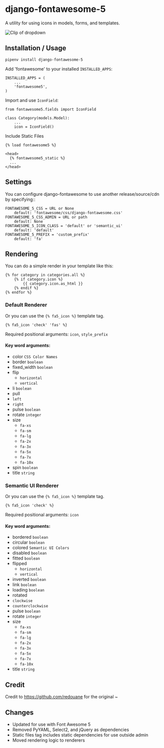 # django-fontawesome-5

A utility for using icons in models, forms, and templates.

![Clip of dropdown](https://github.com/BenjjinF/django-fontawesome/blob/master/docs/images/django-fontawesome-5.gif)

## Installation / Usage

    pipenv install django-fontawesome-5

Add 'fontawesome' to your installed `INSTALLED_APPS`:

    INSTALLED_APPS = (
        ...
        'fontawesome5',
    )


Import and use `IconField`:
    
    from fontawesome5.fields import IconField

    class Category(models.Model):
        ...
        icon = IconField()


Include Static Files

    {% load fontawesome5 %}

    <head>
      {% fontawesome5_static %} 
      ...
    </head>

## Settings

You can configure django-fontawesome to use another release/source/cdn by specifying::

    FONTAWESOME_5_CSS = URL or None
        default: 'fontawesome/css/django-fontawesome.css'
    FONTAWESOME_5_CSS_ADMIN = URL or path
        default: None
    FONTAWESOME_5_ICON_CLASS = 'default' or 'semantic_ui' 
        default: 'default'
    FONTAWESOME_5_PREFIX = 'custom_prefix'
        default: 'fa'

## Rendering

You can do a simple render  in your template like this:
    
    {% for category in categories.all %}
        {% if category.icon %}
            {{ category.icon.as_html }}
        {% endif %}
    {% endfor %}

### Default Renderer

Or you can use the `{% fa5_icon %}` template tag.

    {% fa5_icon 'check' 'fas' %}

Required positional arguments: `icon`, `style_prefix`

#### Key word arguments:
  - color `CSS Color Names`
  - border `boolean`
  - fixed_width `boolean`
  - flip
    - `horizontal`
    - `vertical`
  - li `boolean`
  - pull
   - `left`
   - `right`
  - pulse `boolean`
  - rotate `integer`
  - size 
     - `fa-xs`
     - `fa-sm`
     - `fa-lg`
     - `fa-2x`
     - `fa-3x`
     - `fa-5x`
     - `fa-7x`
     - `fa-10x`
  - spin `boolean`
  - title `string`
  
### Semantic UI Renderer

Or you can use the `{% fa5_icon %}` template tag.

    {% fa5_icon 'check' %}

Required positional arguments: `icon`

#### Key word arguments:
  - bordered `boolean`
  - circular `boolean`
  - colored `Semantic UI Colors`
  - disabled `boolean`
  - fitted `boolean`
  - flipped
    - `horizontal`
    - `vertical`
  - inverted `boolean`
  - link `boolean`
  - loading `boolean`
  - rotated 
   - `clockwise`
   - `counterclockwise`
  - pulse `boolean`
  - rotate `integer`
  - size 
     - `fa-xs`
     - `fa-sm`
     - `fa-lg`
     - `fa-2x`
     - `fa-3x`
     - `fa-5x`
     - `fa-7x`
     - `fa-10x`
  - title `string`

## Credit

Credit to https://github.com/redouane for the original ~

## Changes
 - Updated for use with Font Awesome 5
 - Removed PyYAML, Select2, and jQuery as dependencies
 - Static files tag includes static dependencies for use outside admin
 - Moved rendering logic to renderers